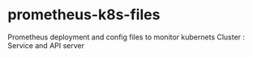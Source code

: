 # prometheus-k8s-files
Prometheus deployment and config files to monitor kubernets Cluster : Service and API server
